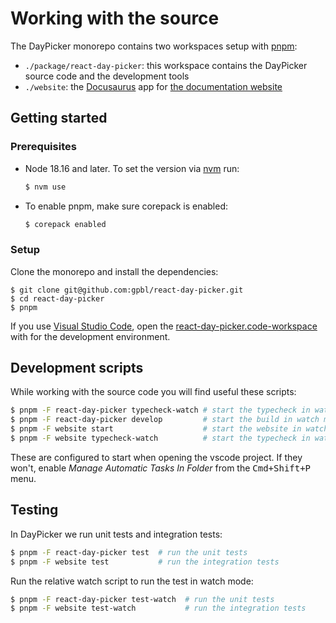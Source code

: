 # Working with the source

The DayPicker monorepo contains two workspaces setup with [pnpm](https://pnpm.io):

- `./package/react-day-picker`: this workspace contains the DayPicker source code and the development tools
- `./website`: the [Docusaurus](http://v2.docusaurus.io) app for [the documentation website](http://react-day-picker-next.netlify.app)

## Getting started

### Prerequisites

- Node 18.16 and later. To set the version via [nvm](https://github.com/nvm-sh/nvm) run:
  ```bash
  $ nvm use
  ```
- To enable pnpm, make sure corepack is enabled:
  ```bash
  $ corepack enabled
  ```

### Setup

Clone the monorepo and install the dependencies:

```
$ git clone git@github.com:gpbl/react-day-picker.git
$ cd react-day-picker
$ pnpm
```

If you use [Visual Studio Code](https://code.visualstudio.com/), open the [react-day-picker.code-workspace](https://github.com/gpbl/react-day-picker/blob/main/react-day-picker.code-workspace) with for the development environment.

## Development scripts

While working with the source code you will find useful these scripts:

```bash
$ pnpm -F react-day-picker typecheck-watch # start the typecheck in watch mode
$ pnpm -F react-day-picker develop         # start the build in watch mode
$ pnpm -F website start                    # start the website in watch mode
$ pnpm -F website typecheck-watch          # start the typecheck in watch mode for website
```

These are configured to start when opening the vscode project. If they won't, enable _Manage Automatic Tasks In Folder_ from the <kbd>Cmd+Shift+P</kbd> menu.

## Testing

In DayPicker we run unit tests and integration tests:

```bash
$ pnpm -F react-day-picker test  # run the unit tests
$ pnpm -F website test           # run the integration tests
```

Run the relative watch script to run the test in watch mode:

```bash
$ pnpm -F react-day-picker test-watch  # run the unit tests
$ pnpm -F website test-watch           # run the integration tests
```
